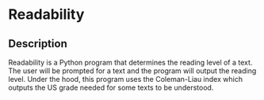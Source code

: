 # Readability
## Description
Readability is a Python program that determines the reading level of a text. The user will be prompted for a text and the program will output the reading level. Under the hood, this program uses the Coleman-Liau index which outputs the US grade needed for some texts to be understood.
